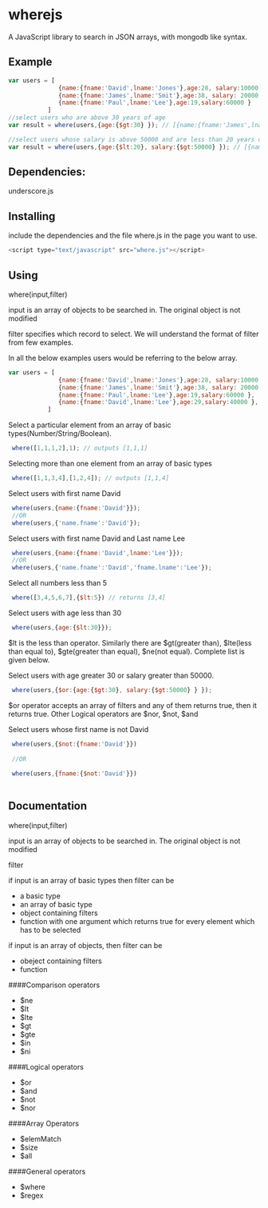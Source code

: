 wherejs
========

A JavaScript library to search in JSON arrays, with mongodb like syntax.

Example
-------

```javascript
var users = [
              {name:{fname:'David',lname:'Jones'},age:28, salary:10000 },
              {name:{fname:'James',lname:'Smit'},age:38, salary: 20000 },
              {name:{fname:'Paul',lname:'Lee'},age:19,salary:60000 }
           ]
//select users who are above 30 years of age  
var result = where(users,{age:{$gt:30} }); // [{name:{fname:'James',lname:'Smit'},age:38, salary: 20000 }]

//select users whose salary is above 50000 and are less than 20 years of age
var result = where(users,{age:{$lt:20}, salary:{$gt:50000} }); // [{name:{fname:'James',lname:'Smit'},age:38, salary: 20000 }]

```


Dependencies:
------------
underscore.js



Installing
----------
include the dependencies and the file where.js in the page you want to use.

```javascript
<script type="text/javascript" src="where.js"></script>
```

Using
-----

where(input,filter)

input is an array of objects to be searched in. The original object is not modified

filter specifies which record to select. We will understand the format of filter from few examples.

In all the below examples users would be referring to the below array.
```javascript
var users = [
              {name:{fname:'David',lname:'Jones'},age:28, salary:10000 },
              {name:{fname:'James',lname:'Smit'},age:38, salary: 20000 },
              {name:{fname:'Paul',lname:'Lee'},age:19,salary:60000 },
              {name:{fname:'David',lname:'Lee'},age:29,salary:40000 },
           ]
```



Select a particular element from an array of basic types(Number/String/Boolean).

```javascript
 where([1,1,1,2],1); // outputs [1,1,1]
```

Selecting more than one element from an array of basic types
```javascript
 where([1,1,3,4],[1,2,4]); // outputs [1,1,4]
```

Select users with first name David

```javascript
 where(users,{name:{fname:'David'}});
 //OR
 where(users,{'name.fname':'David'});
```

Select users with first name David and Last name Lee

```javascript
 where(users,{name:{fname:'David',lname:'Lee'}});
 //OR
 where(users,{'name.fname':'David','fname.lname':'Lee'});
```

Select all numbers less than 5
```javascript
 where([3,4,5,6,7],{$lt:5}) // returns [3,4]
```

Select users with age less than 30
```javascript
 where(users,{age:{$lt:30}});
```

$lt is the less than operator. Similarly there are $gt(greater than), $lte(less than equal to),
$gte(greater than equal), $ne(not equal). Complete list is given below.



Select users with age greater 30 or salary greater than 50000.
```javascript
 where(users,{$or:{age:{$gt:30}, salary:{$gt:50000} } });
```
$or operator accepts an array of filters and any of them returns true, then it returns true.
Other Logical operators are $nor, $not, $and


Select users whose first name is not David
```javascript
 where(users,{$not:{fname:'David'}})
 
 //OR
 
 where(users,{fname:{$not:'David'}})
 
```


Documentation
-----
where(input,filter)

input is an array of objects to be searched in. The original object is not modified

filter

if input is an array of basic types then filter can be 

- a basic type
- an array of basic type 
- object containing filters
- function with one argument which returns true for every element which has to be selected
              

if input is an array of objects, then filter can be

- obeject containing filters
- function


####Comparison operators

- $ne
- $lt
- $lte
- $gt
- $gte
- $in
- $ni

####Logical operators
- $or
- $and
- $not
- $nor

####Array Operators
- $elemMatch
- $size
- $all


####General operators
- $where
- $regex

